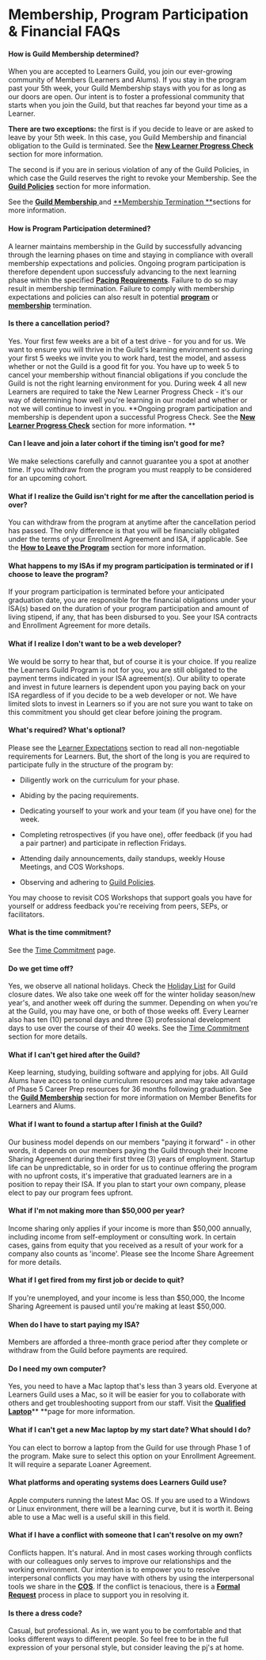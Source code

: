 # Membership, Program Participation & Financial FAQs

#### How is Guild Membership determined?

When you are accepted to Learners Guild, you join our ever-growing community of Members \(Learners and Alums\). If you stay in the program past your 5th week, your Guild Membership stays with you for as long as our doors are open. Our intent is to foster a professional community that starts when you join the Guild, but that reaches far beyond your time as a Learner.

**There are two exceptions:** the first is if you decide to leave or are asked to leave by your 5th week. In this case, you Guild Membership and financial obligation to the Guild is terminated. See the [**New Learner Progress Check**](///General/Membership/new-learner-progress-check.md) section for more information.

The second is if you are in serious violation of any of the Guild Policies, in which case the Guild reserves the right to revoke your Membership. See the [**Guild Policies**](//Policies/README.md) section for more information.

See the [**Guild Membership** ](//General/Membership.md)and [**Membership Termination **](/General/Membership/membership-termination.md)sections for more information.

#### **How is Program Participation determined?**

A learner maintains membership in the Guild by successfully advancing through the learning phases on time and staying in compliance with overall membership expectations and policies. Ongoing program participation is therefore dependent upon successfuly advancing to the next learning phase within the specified [**Pacing Requirements**](/Phases/pacing.md). Failure to do so may result in membership termination. Failure to comply with membership expectations and policies can also result in potential [**program**](/General/Membership/guild-initiated-membership-termination.md) or [**membership**](/General/Membership/membership-termination.md) termination.

#### Is there a cancellation period?

Yes. Your first few weeks are a bit of a test drive - for you and for us. We want to ensure you will thrive in the Guild's learning environment so during your first 5 weeks we invite you to work hard, test the model, and assess whether or not the Guild is a good fit for you. You have up to week 5 to cancel your membership without financial obligations if you conclude the Guild is not the right learning environment for you. During week 4 all new Learners are required to take the New Learner Progress Check - it's our way of determining how well you're learning in our model and whether or not we will continue to invest in you. **Ongoing program participation and membership is dependent upon a successful Progress Check. See the **[**New Learner Progress Check**](/General/Membership/new-learner-progress-check.md)** section for  more information. **

#### **Can I leave and join a later cohort if the timing isn't good for me?**

We make selections carefully and cannot guarantee you a spot at another time. If you withdraw from the program you must reapply to be considered for an upcoming cohort.

#### What if I realize the Guild isn't right for me after the cancellation period is over?

You can withdraw from the program at anytime after the cancellation period has passed. The only difference is that you will be financially obligated under the terms of your Enrollment Agreement and ISA, if applicable. See the [**How to Leave the Program**](/General/Membership/learner-initiated-membership-cancelation-period.md) section for more information.

#### What happens to my ISAs if my program participation is terminated or if I choose to leave the program?

If your program participation is terminated before your anticipated graduation date, you are responsible for the financial obligations under your ISA\(s\) based on the duration of your program participation and amount of living stipend, if any, that has been disbursed to you. See your ISA contracts and Enrollment Agreement for more details. 

#### What if I realize I don't want to be a web developer?

We would be sorry to hear that, but of course it is your choice. If you realize the Learners Guild Program is not for you, you are still obligated to the payment terms indicated in your ISA agreement\(s\). Our ability to operate and invest in future learners is dependent upon you paying back on your ISA regardless of if you decide to be a web developer or not. We have limited slots to invest in Learners so if you are not sure you want to take on this commitment you should get clear before joining the program. 

#### What's required? What's optional?

Please see the [Learner Expectations](/General/Membership/membership-expectations.md) section to read all non-negotiable requirements for Learners. But, the short of the long is you are required to participate fully in the structure of the program by:

* Diligently work on the curriculum for your phase.  
* Abiding by the pacing requirements.

* Dedicating yourself to your work and your team \(if you have one\) for the week.

* Completing retrospectives \(if you have one\), offer feedback \(if you had a pair partner\) and participate in reflection Fridays.

* Attending daily announcements, daily standups, weekly House Meetings, and COS Workshops.

* Observing and adhering to [Guild Policies](//Policies/README.md).

You may choose to revisit COS Workshops that support goals you have for yourself or address feedback you're receiving from peers, SEPs, or facilitators.

#### What is the time commitment?

See the [Time Commitment](../Policies/Time_Commitment.md) page.

#### Do we get time off?

Yes, we observe all national holidays. Check the [Holiday List](//General/Holiday_List.md) for Guild closure dates. We also take one week off for the winter holiday season/new year's, and another week off during the summer. Depending on when you're at the Guild, you may have one, or both of those weeks off. Every Learner also has ten \(10\) personal days and three \(3\) professional development days to use over the course of their 40 weeks. See the [Time Commitment ](//Policies/Time_Commitment.md)section for more details.

#### What if I can't get hired after the Guild?

Keep learning, studying, building software and applying for jobs. All Guild Alums have access to online curriculum resources and may take advantage of Phase 5 Career Prep resources for 36 months following graduation. See the [**Guild Membership**](//General/Membership.md) section for more information on Member Benefits for Learners and Alums.

#### What if I want to found a startup after I finish at the Guild?

Our business model depends on our members "paying it forward" - in other words, it depends on our members paying the Guild through their Income Sharing Agreement during their first three \(3\) years of employment. Startup life can be unpredictable, so in order for us to continue offering the program with no upfront costs, it's imperative that graduated learners are in a position to repay their ISA. If you plan to start your own company, please elect to pay our program fees upfront.

#### What if I'm not making more than $50,000 per year?

Income sharing only applies if your income is more than $50,000 annually, including income from self-employment or consulting work. In certain cases, gains from equity that you received as a result of your work for a company also counts as 'income'. Please see the Income Share Agreement for more details.

#### What if I get fired from my first job or decide to quit?

If you're unemployed, and your income is less than $50,000, the Income Sharing Agreement is paused until you're making at least $50,000.

#### When do I have to start paying my ISA?

Members are afforded a three-month grace period after they complete or withdraw from the Guild before payments are required.

#### Do I need my own computer?

Yes, you need to have a Mac laptop that's less than 3 years old. Everyone at Learners Guild uses a Mac, so it will be easier for you to collaborate with others and get troubleshooting support from our staff. Visit the [**Qualified Laptop**](/Runway/qualified-laptop.md)** **page for more information.

#### What if I can't get a new Mac laptop by my start date? What should I do?

You can elect to borrow a laptop from the Guild for use through Phase 1 of the program. Make sure to select this option on your Enrollment Agreement. It will require a separate Loaner Agreement.

#### What platforms and operating systems does Learners Guild use?

Apple computers running the latest Mac OS. If you are used to a Windows or Linux environment, there will be a learning curve, but it is worth it. Being able to use a Mac well is a useful skill in this field.

#### What if I have a conflict with someone that I can't resolve on my own?

Conflicts happen. It's natural. And in most cases working through conflicts with our colleagues only serves to improve our relationships and the working environment. Our intention is to empower you to resolve interpersonal conflicts you may have with others by using the interpersonal tools we share in the [**COS**](https://cos.learnersguild.org/Practice_Tending_Relationship/Requests.html). If the conflict is tenacious, there is a [**Formal Request**](https://cos.learnersguild.org/Practice_Tending_Relationship/Conflict.html) process in place to support you in resolving it.

#### Is there a dress code?

Casual, but professional. As in, we want you to be comfortable and that looks different ways to different people. So feel free to be in the full expression of your personal style, but consider leaving the pj's at home.

